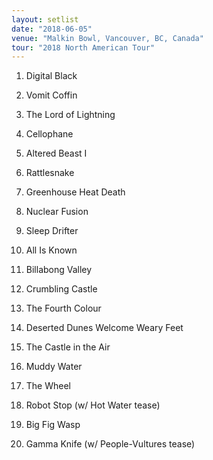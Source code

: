 ```yaml
---
layout: setlist
date: "2018-06-05"
venue: "Malkin Bowl, Vancouver, BC, Canada"
tour: "2018 North American Tour"
---
```



 1. Digital Black

 2. Vomit Coffin

 3. The Lord of Lightning

 4. Cellophane

 5. Altered Beast I

 6. Rattlesnake

 7. Greenhouse Heat Death

 8. Nuclear Fusion

 9. Sleep Drifter

10. All Is Known

11. Billabong Valley

12. Crumbling Castle

13. The Fourth Colour

14. Deserted Dunes Welcome Weary Feet

15. The Castle in the Air

16. Muddy Water

17. The Wheel

18. Robot Stop
    (w/ Hot Water tease)

19. Big Fig Wasp

20. Gamma Knife
    (w/ People-Vultures tease)


